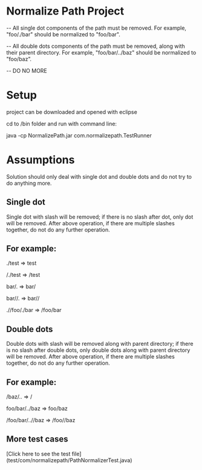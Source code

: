 Normalize Path Project
========================

-- All single dot components of the path must be removed. For example, "foo/./bar" should be normalized to "foo/bar". 

-- All double dots components of the path must be removed, along with their parent directory. For example, "foo/bar/../baz" should be normalized to "foo/baz”. 

-- DO NO MORE

Setup
=====

project can be downloaded and opened with eclipse

cd to /bin folder and run with command line:

java -cp NormalizePath.jar com.normalizepath.TestRunner 


Assumptions
===========

Solution should only deal with single dot and double dots and do not try to do anything more.

Single dot
----
Single dot with slash will be removed; if there is no slash after dot, only dot will be removed. After above operation, if there are multiple slashes together, do not do any further operation.

For example:
----
./test => test

/./test => /test

bar/. => bar/

bar//. => bar//

.//foo/./bar => /foo/bar

Double dots
-----
Double dots with slash will be removed along with parent directory; if there is no slash after double dots, only double dots along with parent directory will be removed. After above operation, if there are multiple slashes together, do not do any further operation.

For example:
-----
/baz/.. => /

foo/bar/../baz => foo/baz

/foo/bar/..//baz => /foo//baz

More test cases
----------------
[Click here to see the test file] (test/com/normalizepath/PathNormalizerTest.java)





